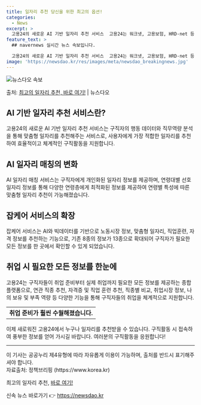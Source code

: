 ```yaml
---
title: 일자리 추천 당신을 위한 최고의 옵션!
categories:
  - News
excerpt: >
  고용24의 새로운 AI 기반 일자리 추천 서비스  고용24는 워크넷, 고용보험, HRD-net 등 다양한 고…
feature_text: >
  ## navernews 실시간 뉴스 속보입니다.

  고용24의 새로운 AI 기반 일자리 추천 서비스  고용24는 워크넷, 고용보험, HRD-net 등 다양한 고…
image: 'https://newsdao.kr/res/images/meta/newsdao_breakingnews.jpg'
---
```


![뉴스다오 속보](https://newsdao.kr/res/images/meta/newsdao_breakingnews.jpg)

<p>출처: <a href="https://newsdao.kr/4525" rel="dofollow">최고의 일자리 추천, 바로 여기!</a> | 뉴스다오</p>

<h2 data-ke-size="size26">AI 기반 일자리 추천 서비스란?</h2>
<p data-ke-size="size16">고용24의 새로운 AI 기반 일자리 추천 서비스는 구직자의 행동 데이터와 직무역량 분석을 통해 맞춤형 일자리를 추천해주는 서비스로, 사용자에게 가장 적합한 일자리를 추천하여 효율적이고 체계적인 구직활동을 지원합니다.</p>

<h2 data-ke-size="size26">AI 일자리 매칭의 변화</h2>
<p data-ke-size="size16">AI 일자리 매칭 서비스는 구직자에게 개인화된 일자리 정보를 제공하며, 연령대별 선호 일자리 정보를 통해 다양한 연령층에게 최적화된 정보를 제공하여 연령별 특성에 따른 맞춤형 일자리 추천이 가능해졌습니다.</p>

<h2 data-ke-size="size26">잡케어 서비스의 확장</h2>
<p data-ke-size="size16">잡케어 서비스는 AI와 빅데이터를 기반으로 노동시장 정보, 맞춤형 일자리, 직업훈련, 자격 정보를 추천하는 기능으로, 기존 8종의 정보가 13종으로 확대되어 구직자가 필요한 모든 정보를 한 곳에서 확인할 수 있게 되었습니다.</p>

<h2 data-ke-size="size26">취업 시 필요한 모든 정보를 한눈에</h2>
<p data-ke-size="size16">고용24는 구직자들이 취업 준비부터 실제 취업까지 필요한 모든 정보를 제공하는 종합 플랫폼으로, 연관 직종 추천, 자격증 및 직업 훈련 추천, 직종별 비교, 취업시장 정보, 나의 보유 및 부족 역량 등 다양한 기능을 통해 구직자들의 취업을 체계적으로 지원합니다.</p>
<table>
  <tr>
    <td style="text-align: center; height: 17px;"><b>취업 준비가 훨씬 수월해졌습니다.</b></td>
  </tr>
</table>
<p data-ke-size="size16">이제 새로워진 고용24에서 누구나 일자리를 추천받을 수 있습니다. 구직활동 시 접속하여 풍부한 정보를 얻어 가시길 바랍니다. 여러분의 구직활동을 응원합니다!</p>

<hr>
<p data-ke-size="size16">이 기사는 공공누리 제4유형에 따라 자유롭게 이용이 가능하며, 출처를 반드시 표기해주셔야 합니다. <br>자료출처: 정책브리핑 (https://www.korea.kr)</p>
<p data-ke-size="size16">최고의 일자리 추천, <a href="https://newsdao.kr/4525" target="_blank">바로 여기!</a></p> 

신속 뉴스 바로가기 👉 <a href="https://newsdao.kr" rel="dofollow">https://newsdao.kr</a>


